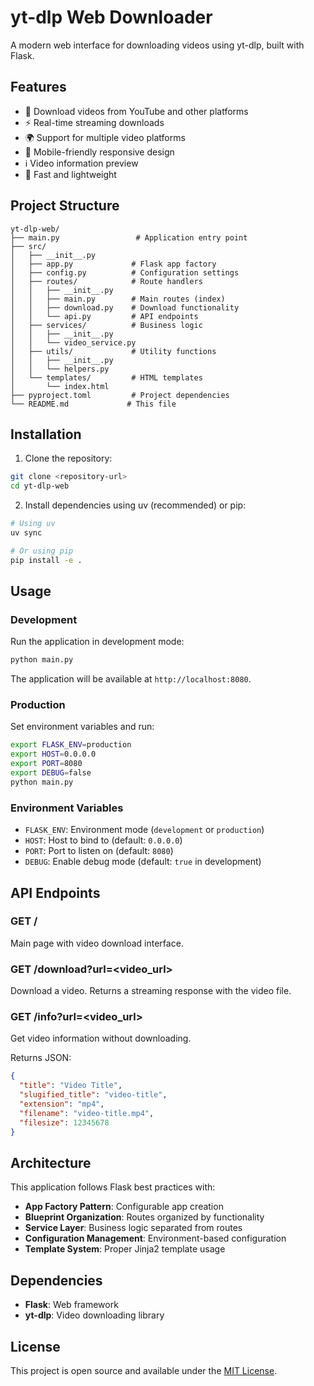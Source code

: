 # yt-dlp Web Downloader

A modern web interface for downloading videos using yt-dlp, built with Flask.

## Features

- 🎥 Download videos from YouTube and other platforms
- ⚡ Real-time streaming downloads
- 🌍 Support for multiple video platforms
- 📱 Mobile-friendly responsive design
- ℹ️ Video information preview
- 🚀 Fast and lightweight

## Project Structure

```
yt-dlp-web/
├── main.py                 # Application entry point
├── src/
│   ├── __init__.py
│   ├── app.py             # Flask app factory
│   ├── config.py          # Configuration settings
│   ├── routes/            # Route handlers
│   │   ├── __init__.py
│   │   ├── main.py        # Main routes (index)
│   │   ├── download.py    # Download functionality
│   │   └── api.py         # API endpoints
│   ├── services/          # Business logic
│   │   ├── __init__.py
│   │   └── video_service.py
│   ├── utils/             # Utility functions
│   │   ├── __init__.py
│   │   └── helpers.py
│   └── templates/         # HTML templates
│       └── index.html
├── pyproject.toml         # Project dependencies
└── README.md             # This file
```

## Installation

1. Clone the repository:
```bash
git clone <repository-url>
cd yt-dlp-web
```

2. Install dependencies using uv (recommended) or pip:
```bash
# Using uv
uv sync

# Or using pip
pip install -e .
```

## Usage

### Development

Run the application in development mode:

```bash
python main.py
```

The application will be available at `http://localhost:8080`.

### Production

Set environment variables and run:

```bash
export FLASK_ENV=production
export HOST=0.0.0.0
export PORT=8080
export DEBUG=false
python main.py
```

### Environment Variables

- `FLASK_ENV`: Environment mode (`development` or `production`)
- `HOST`: Host to bind to (default: `0.0.0.0`)
- `PORT`: Port to listen on (default: `8080`)
- `DEBUG`: Enable debug mode (default: `true` in development)

## API Endpoints

### GET /
Main page with video download interface.

### GET /download?url=<video_url>
Download a video. Returns a streaming response with the video file.

### GET /info?url=<video_url>
Get video information without downloading.

Returns JSON:
```json
{
  "title": "Video Title",
  "slugified_title": "video-title",
  "extension": "mp4",
  "filename": "video-title.mp4",
  "filesize": 12345678
}
```

## Architecture

This application follows Flask best practices with:

- **App Factory Pattern**: Configurable app creation
- **Blueprint Organization**: Routes organized by functionality
- **Service Layer**: Business logic separated from routes
- **Configuration Management**: Environment-based configuration
- **Template System**: Proper Jinja2 template usage

## Dependencies

- **Flask**: Web framework
- **yt-dlp**: Video downloading library

## License

This project is open source and available under the [MIT License](LICENSE).